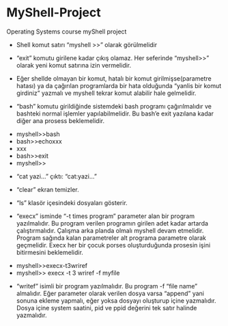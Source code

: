 # MyShell-Project
Operating Systems course myShell project   

* Shell komut satırı “myshell >>” olarak görülmelidir

* “exit” komutu girilene kadar çıkış olamaz. Her seferinde “myshell>>” olarak yeni komut satırına izin
vermelidir. 

* Eğer shellde olmayan bir komut, hatalı bir komut girilmişse(parametre hatası) ya da çağırılan
programlarda bir hata olduğunda “yanlis bir komut girdiniz” yazmalı ve myshell tekrar komut alabilir
hale gelmelidir.

* “bash” komutu girildiğinde sistemdeki bash programı çağırılmalıdır ve bashteki normal işlemler
yapılabilmelidir. Bu bash’e exit yazılana kadar diğer ana prosess beklemelidir. 
- myshell>>bash
- bash>>echoxxx
- xxx
- bash>>exit
- myshell>>

* “cat yazi...” çıktı: “cat:yazi...” 
* “clear” ekran temizler. 
* “ls” klasör içesindeki dosyaları gösterir.

* “execx” isminde “-t times program” parameter alan bir program yazılmalıdır. Bu program verilen
programın girilen adet kadar artarda çalıştırmalıdır. Çalışma arka planda olmalı myshell devam etmelidir. Program sağında kalan parametreler alt programa parametre olarak geçmelidir. Execx her bir çocuk porses oluşturduğunda prosesin işini bitirmesini beklemelidir.
- myshell>>execx-t3wriref
- myshell>> execx -t 3 wriref -f myfile

* “writef” isimli bir program yazılmalıdır. Bu program -f “file name” almalıdır. Eğer parameter olarak
verilen dosya varsa “append” yani sonuna ekleme yapmalı, eğer yoksa dosyayı oluşturup içine
yazmalıdır. Dosya içine system saatini, pid ve ppid değerini tek satır halinde yazmalıdır. 

